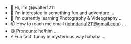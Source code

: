 - 👋 Hi, I’m @jwalter1211
- 👀 I’m interested in something fun and adventure ...
- 🌱 I’m currently learning Photography & Videography ..
- 📫 How to reach me email (johndaria1211@gmail.com) ...
- 😄 Pronouns: he/him ...
- ⚡ Fun fact: funny in mysterious way hahaha ...
<!---
jwalter1211/jwalter1211 is a ✨ special ✨ repository because its `README.md` (this file) appears on your GitHub profile.
You can click the Preview link to take a look at your changes.
--->
